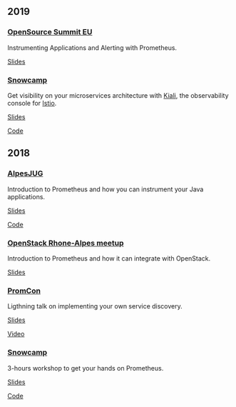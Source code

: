 ## 2019

### [OpenSource Summit EU](https://osseu19.sched.com/event/TLFG/instrumenting-applications-and-alerting-with-prometheus-simon-pasquier-red-hat)

Instrumenting Applications and Alerting with Prometheus.

[Slides](https://docs.google.com/presentation/d/1Kv2f_m3qdqO-Rr0rxNe-eDAiDofgRMcGdZMHayB2DI0/edit?usp=sharing)

### [Snowcamp](https://snowcamp2019.sched.com/event/J2sK/kiali-pour-mieux-observer-ses-microservices)

Get visibility on your microservices architecture with [Kiali](https://kiali.io/), the observability console for [Istio](https://istio.io).

[Slides](https://docs.google.com/presentation/d/1tCtaIcDQgVzaGlglNuFUYQuaP2wyXcpvKYjbKWr4SyE/edit?usp=sharing)

[Code](https://github.com/simonpasquier/snowcamp-io-kiali)

## 2018

### [AlpesJUG](http://www.alpesjug.fr/?p=3257)

Introduction to Prometheus and how you can instrument your Java applications.

[Slides](https://docs.google.com/presentation/d/1zTlU2YkXNQmUV-xsXodgYKqwn7ATd3d5sH7PmLVAucU/edit?usp=sharing)

[Code](https://github.com/simonpasquier/instrumenting-java-for-prometheus)

### [OpenStack Rhone-Alpes meetup](https://www.meetup.com/OpenStack-Rhone-Alpes/events/254234192/)

Introduction to Prometheus and how it can integrate with OpenStack.

[Slides](https://docs.google.com/presentation/d/1PJipzkhpk0VbHtoR29hZgpa07lPB6Q-uOKZintEBsNg/edit?usp=sharing)

### [PromCon]()

Ligthning talk on implementing your own service discovery.

[Slides](https://docs.google.com/presentation/d/1WtqgCUfs1He5bnEdYS7Foyf5a-el1GIK3wssOaVroAc/edit?usp=sharing)

[Video](https://youtu.be/5h-8V5qY2j0?t=1467)

### [Snowcamp](https://snowcamp2018.sched.com/event/D1hr/a-la-decouverte-de-prometheus-et-de-ses-compagnons)

3-hours workshop to get your hands on Prometheus.

[Slides](https://drive.google.com/file/d/1p0N7zvJi0Sbn0QGU9Ki-tCOi8B3Zjw6g/view?usp=sharing)

[Code](https://github.com/simonpasquier/prometheus_workshop)
